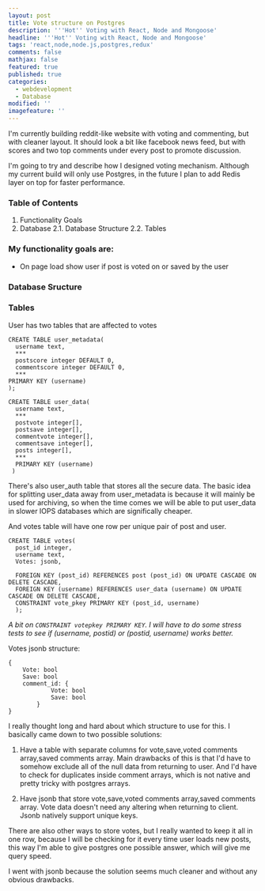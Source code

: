 ```yaml
---
layout: post
title: Vote structure on Postgres
description: '''Hot'' Voting with React, Node and Mongoose'
headline: '''Hot'' Voting with React, Node and Mongoose'
tags: 'react,node,node.js,postgres,redux'
comments: false
mathjax: false
featured: true
published: true
categories:
  - webdevelopment
  - Database
modified: ''
imagefeature: ''
---
```

I'm currently building reddit-like website with voting and commenting, but with cleaner layout. It should look a bit like facebook news feed, but with scores and two top comments under every post to promote discussion.

I'm going to try and describe how I designed voting mechanism. Although my current build will only use Postgres, in the future I plan to add Redis layer on top for faster performance.

### Table of Contents

1. Functionality Goals
2. Database
	2.1. Database Structure
    2.2. Tables


### My functionality goals are:

- On page load show user if post is voted on or saved by the user


### Database Sructure

### Tables 

User has two tables that are affected to votes

	CREATE TABLE user_metadata(
      username text,
      ***
      postscore integer DEFAULT 0,
      commentscore integer DEFAULT 0,
      ***
  	PRIMARY KEY (username)
	);

	CREATE TABLE user_data(
      username text,
      ***
      postvote integer[],
      postsave integer[],
      commentvote integer[],
      commentsave integer[],
      posts integer[],
      ***
      PRIMARY KEY (username)
     )


There's also user_auth table that stores all the secure data.
The basic idea for splitting user_data away from user_metadata is because it will mainly be used for archiving, so when the time comes we will be able to put user_data in slower IOPS databases which are significally cheaper.

And  votes table will have one row per unique pair of post and user.

	CREATE TABLE votes(
      post_id integer,
      username text,
      Votes: jsonb,

      FOREIGN KEY (post_id) REFERENCES post (post_id) ON UPDATE CASCADE ON DELETE CASCADE,
      FOREIGN KEY (username) REFERENCES user_data (username) ON UPDATE CASCADE ON DELETE CASCADE,
      CONSTRAINT vote_pkey PRIMARY KEY (post_id, username)  
      );
_A bit on `CONSTRAINT votepkey PRIMARY KEY`. I will have to do some stress tests to see if (username, postid) or (postid, username) works better._

  
Votes jsonb structure:

	{
    	Vote: bool
        Save: bool
        comment_id: {
        		Vote: bool
                Save: bool
            }
    }

I really thought long and hard about which structure to use for this. I basically came down to two possible solutions:

1. Have a table with separate columns for vote,save,voted comments array,saved comments array.
	Main drawbacks of this is that I'd have to somehow exclude all of the null data from returning to user.
    And I'd have to check for duplicates inside comment arrays, which is not native and pretty tricky with postgres arrays.
    
2. Have jsonb that store vote,save,voted comments array,saved comments array.
	Vote data doesn't need any altering when returning to client.
    Jsonb natively support unique keys.

There are also other ways to store votes, but I really wanted to keep it all in one row, because I will be checking for it every time user loads new posts, this way I'm able to give postgres one possible answer, which will give me query speed.

I went with jsonb because the solution seems much cleaner and without any obvious drawbacks.





